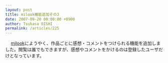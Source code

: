```yaml
---
layout: post
title: milook機能追加その3
date: 2007-09-20 00:00:00 +0900
author: Tsukasa OISHI
permalink: /articles/225
---
```


　 [milook](http://milook.kaeruspoon.net/)にようやく、作品ごとに感想・コメントをつけられる機能を追加しました。閲覧は誰でもできますが、感想やコメントをかけるのは登録したユーザだけとなっています。

